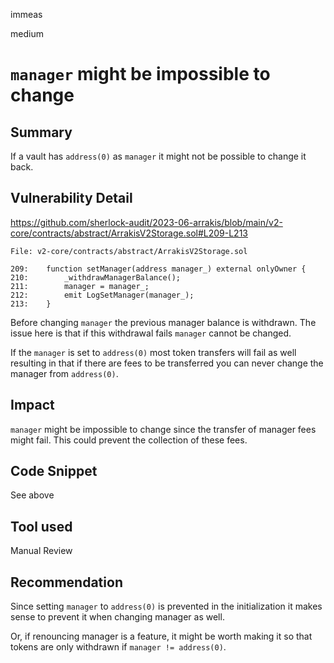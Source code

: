 immeas

medium

# `manager` might be impossible to change

## Summary
If a vault has `address(0)` as `manager` it might not be possible to change it back.

## Vulnerability Detail
https://github.com/sherlock-audit/2023-06-arrakis/blob/main/v2-core/contracts/abstract/ArrakisV2Storage.sol#L209-L213
```solidity
File: v2-core/contracts/abstract/ArrakisV2Storage.sol

209:    function setManager(address manager_) external onlyOwner {
210:        _withdrawManagerBalance();
211:        manager = manager_;
212:        emit LogSetManager(manager_);
213:    }
```

Before changing `manager` the previous manager balance is withdrawn. The issue here is that if this withdrawal fails `manager` cannot be changed.

If the `manager` is set to `address(0)` most token transfers will fail as well resulting in that if there are fees to be transferred you can never change the manager from `address(0)`.

## Impact
`manager` might be impossible to change since the transfer of manager fees might fail. This could prevent the collection of these fees.

## Code Snippet
See above

## Tool used
Manual Review

## Recommendation
Since setting `manager` to `address(0)` is prevented in the initialization it makes sense to prevent it when changing manager as well.

Or, if renouncing manager is a feature, it might be worth making it so that tokens are only withdrawn if `manager != address(0)`.